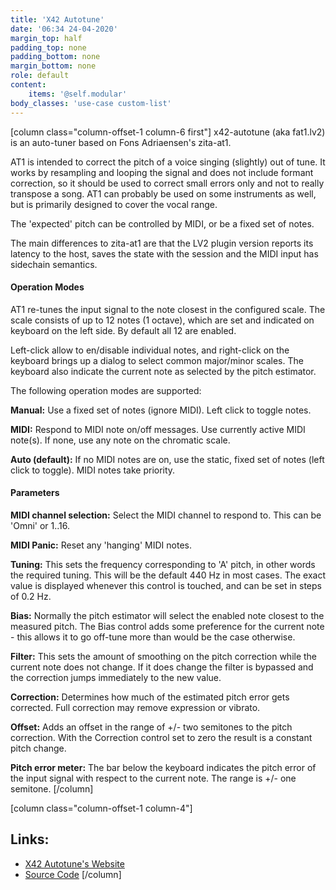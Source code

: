 ```yaml
---
title: 'X42 Autotune'
date: '06:34 24-04-2020'
margin_top: half
padding_top: none
padding_bottom: none
margin_bottom: none
role: default
content:
    items: '@self.modular'
body_classes: 'use-case custom-list'
---
```

[column class="column-offset-1 column-6 first"]
x42-autotune (aka fat1.lv2) is an auto-tuner based on Fons Adriaensen's zita-at1.

AT1 is intended to correct the pitch of a voice singing (slightly) out of tune. It works by resampling and looping the signal and does not include formant correction, so it should be used to correct small errors only and not to really transpose a song. AT1 can probably be used on some instruments as well, but is primarily designed to cover the vocal range.

The 'expected' pitch can be controlled by MIDI, or be a fixed set of notes.

The main differences to zita-at1 are that the LV2 plugin version reports its latency to the host, saves the state with the session and the MIDI input has sidechain semantics. 

#### Operation Modes
AT1 re-tunes the input signal to the note closest in the configured scale. The scale consists of up to 12 notes (1 octave), which are set and indicated on keyboard on the left side. By default all 12 are enabled.

Left-click allow to en/disable individual notes, and right-click on the keyboard brings up a dialog to select common major/minor scales. The keyboard also indicate the current note as selected by the pitch estimator.

The following operation modes are supported:

**Manual:** Use a fixed set of notes (ignore MIDI). Left click to toggle notes.

**MIDI:** Respond to MIDI note on/off messages. Use currently active MIDI note(s). If none, use any note on the chromatic scale.

**Auto (default):** If no MIDI notes are on, use the static, fixed set of notes (left click to toggle). MIDI notes take priority.

#### Parameters

**MIDI channel selection:** Select the MIDI channel to respond to. This can be 'Omni' or 1..16.

**MIDI Panic:** Reset any 'hanging' MIDI notes.

**Tuning:** This sets the frequency corresponding to 'A' pitch, in other words the required tuning. This will be the default 440 Hz in most cases. The exact value is displayed whenever this control is touched, and can be set in steps of 0.2 Hz.

**Bias:** Normally the pitch estimator will select the enabled note closest to the measured pitch. The Bias control adds some preference for the current note - this allows it to go off-tune more than would be the case otherwise.

**Filter:** This sets the amount of smoothing on the pitch correction while the current note does not change. If it does change the filter is bypassed and the correction jumps immediately to the new value.

**Correction:** Determines how much of the estimated pitch error gets corrected. Full correction may remove expression or vibrato.

**Offset:** Adds an offset in the range of +/- two semitones to the pitch correction. With the Correction control set to zero the result is a constant pitch change.

**Pitch error meter:** The bar below the keyboard indicates the pitch error of the input signal with respect to the current note. The range is +/- one semitone.
[/column]

[column class="column-offset-1 column-4"]
## Links:
+ [X42 Autotune's Website](http://x42-plugins.com/x42/x42-autotune)
+ [Source Code](https://github.com/x42/fat1.lv2)
[/column]

